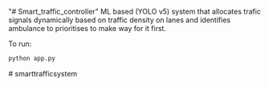"# Smart_traffic_controller" 
ML based (YOLO v5) system that allocates trafic signals dynamically based on traffic density on lanes and identifies ambulance to prioritises to make way for it first.

To run:

```sh
python app.py
```
#   s m a r t t r a f f i c s y s t e m  
 